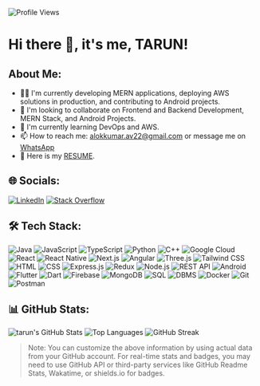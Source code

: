 ![Profile Views](https://komarev.com/ghpvc/?username=yourusername&color=blue)

# Hi there 👋, it's me, TARUN!

## About Me:
- 👨‍💻 I'm currently developing MERN applications, deploying AWS solutions in production, and contributing to Android projects.
- 🌱 I'm looking to collaborate on Frontend and Backend Development, MERN Stack, and Android Projects.
- 🔧 I'm currently learning DevOps and AWS.
- 📫 How to reach me: [alokkumar.av22@gmail.com](mailto:alokkumar.av22@gmail.com) or message me on [WhatsApp](https://wa.me/yourwhatsappnumber)
- 📝 Here is my [RESUME](#).

## 🌐 Socials:
[![LinkedIn](https://img.shields.io/badge/LinkedIn-blue?style=flat-square&logo=linkedin)](https://www.linkedin.com/)
[![Stack Overflow](https://img.shields.io/badge/Stack%20Overflow-FE7A16?style=flat-square&logo=stack-overflow&logoColor=white)](https://stackoverflow.com/)

## 🛠 Tech Stack:
![Java](https://img.shields.io/badge/Java-ED8B00?style=flat-square&logo=java&logoColor=white)
![JavaScript](https://img.shields.io/badge/JavaScript-F7DF1E?style=flat-square&logo=javascript&logoColor=black)
![TypeScript](https://img.shields.io/badge/TypeScript-007ACC?style=flat-square&logo=typescript&logoColor=white)
![Python](https://img.shields.io/badge/Python-3670A0?style=flat-square&logo=python&logoColor=ffdd54)
![C++](https://img.shields.io/badge/C++-00599C?style=flat-square&logo=c%2B%2B&logoColor=white)
![Google Cloud](https://img.shields.io/badge/Google%20Cloud-4285F4?style=flat-square&logo=google-cloud&logoColor=white)
![React](https://img.shields.io/badge/React-20232A?style=flat-square&logo=react&logoColor=61DAFB)
![React Native](https://img.shields.io/badge/React%20Native-20232A?style=flat-square&logo=react&logoColor=61DAFB)
![Next.js](https://img.shields.io/badge/Next.js-000000?style=flat-square&logo=next-dot-js&logoColor=white)
![Angular](https://img.shields.io/badge/Angular-DD0031?style=flat-square&logo=angular&logoColor=white)
![Three.js](https://img.shields.io/badge/Three.js-000000?style=flat-square&logo=three-dot-js&logoColor=white)
![Tailwind CSS](https://img.shields.io/badge/Tailwind%20CSS-38B2AC?style=flat-square&logo=tailwind-css&logoColor=white)
![HTML](https://img.shields.io/badge/HTML5-E34F26?style=flat-square&logo=html5&logoColor=white)
![CSS](https://img.shields.io/badge/CSS3-1572B6?style=flat-square&logo=css3&logoColor=white)
![Express.js](https://img.shields.io/badge/Express.js-404D59?style=flat-square)
![Redux](https://img.shields.io/badge/Redux-764ABC?style=flat-square&logo=redux&logoColor=white)
![Node.js](https://img.shields.io/badge/Node.js-43853D?style=flat-square&logo=node-dot-js&logoColor=white)
![REST API](https://img.shields.io/badge/REST%20API-25D366?style=flat-square&logo=api&logoColor=white)
![Android](https://img.shields.io/badge/Android-3DDC84?style=flat-square&logo=android&logoColor=white)
![Flutter](https://img.shields.io/badge/Flutter-02569B?style=flat-square&logo=flutter&logoColor=white)
![Dart](https://img.shields.io/badge/Dart-0175C2?style=flat-square&logo=dart&logoColor=white)
![Firebase](https://img.shields.io/badge/Firebase-FFCA28?style=flat-square&logo=firebase&logoColor=white)
![MongoDB](https://img.shields.io/badge/MongoDB-4EA94B?style=flat-square&logo=mongodb&logoColor=white)
![SQL](https://img.shields.io/badge/SQL-4479A1?style=flat-square&logo=sqlite&logoColor=white)
![DBMS](https://img.shields.io/badge/DBMS-003545?style=flat-square&logo=database&logoColor=white)
![Docker](https://img.shields.io/badge/Docker-2496ED?style=flat-square&logo=docker&logoColor=white)
![Git](https://img.shields.io/badge/Git-F05032?style=flat-square&logo=git&logoColor=white)
![Postman](https://img.shields.io/badge/Postman-FF6C37?style=flat-square&logo=postman&logoColor=white)

## 📊 GitHub Stats:
![tarun's GitHub Stats](https://github-readme-stats.vercel.app/api?username=yourusername&show_icons=true&theme=radical)
![Top Languages](https://github-readme-stats.vercel.app/api/top-langs/?username=alok2297&layout=compact&theme=radical)
![GitHub Streak](https://streak-stats.demolab.com/?user=alok2297&theme=radical)


> Note: You can customize the above information by using actual data from your GitHub account. For real-time stats and badges, you may need to use GitHub API or third-party services like GitHub Readme Stats, Wakatime, or shields.io for badges.

